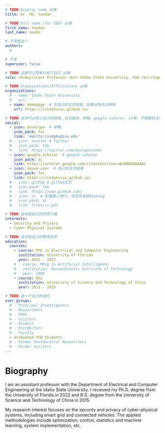 ```yaml
---
# TODO:Display name 必填
title: Dr. HU, Yaodan

# TODO:Full name (for SEO) 必填
first_name: Yaodan   
last_name: aaaHu

# 不用管这个
authors:
  # 

# 不变
superuser: false

# TODO:这里可以简单介绍下自己 必填
role: <b>Assistant Professor <br> Idaho State University, USA <br>(Supervised by Shuo Wang and Yuguang Fang)</b>

# TODO:Organizations/Affiliations 必填
organizations:
  # - name: Idaho State University 
  #   url: ''
  - name: Homepage  # 写自己的主页链接，如果没有则注释掉
    url: https://cindyhuisu.github.io/

# TODO:这块可以附上自己的链接，社交媒体，邮箱，google scholar, CV等，不想要的注释掉即可
social:
  - icon: envelope  # 邮箱
    icon_pack: fas
    link: 'mailto:cindyhu@isu.edu'
  # - icon: twitter # Twitter
  #   icon_pack: fab  
  #   link: https://twitter.com/GeorgeCushen
  - icon: google-scholar  # google scholar
    icon_pack: ai
    link: https://scholar.google.com/citations?user=6oONE8AAAAAJ
  - icon: house-user  # 自己的主页链接
    icon_pack: fas
    link: https://cindyhuisu.github.io/
  # - icon: github # github主页
  #   icon_pack: fab   
  #   link: https://www.github.com/
  # - icon: cv  # 如果要上传CV，将文件发给Senkang
  #   icon_pack: ai
  #   link: files/cv.pdf

# TODO:这块是自己的研究兴趣
interests:
  - Security and Privacy
  - Cyber-Physical Systems

# TODO:这块是自己的教育经历
education:
  courses:
    - course: PhD in Electrical and Computer Engineering
      institution: University of Florida
      year: 2015 - 2022
    # - course: MEng in Artificial Intelligence
    #   institution: Massachusetts Institute of Technology
    #   year: 2009
    - course: BSc 
      institution: University of Science and Technology of China
      year: 2011 - 2015

# TODO:选一个自己的身份
user_groups:
  # - Principal Investigators
  # - Researchers
  # - PhDs
  # - Visitors
  # - Alumnis
  # - Postdoctors
  # - Faculty
  - Graduated PhD Students
  # - Former Postdoctoral Researchers
  # - Former Visitors
---
```

<!-- TODO:写自己的Biography -->
# Biography
<!-- <p style="text-align:justify">  -->
I am an assistant professor with the Department of Electrical and Computer Engineering at the Idaho State University. I received my Ph.D. degree from the University of Florida in 2022 and B.S. degree from the University of Science and Technology of China in 2015.

My research interest focuses on the security and privacy of cyber-physical systems, including smart grid and connected vehicles. The applied methodologies include optimization, control, statistics and machine learning, system implementation, etc.

